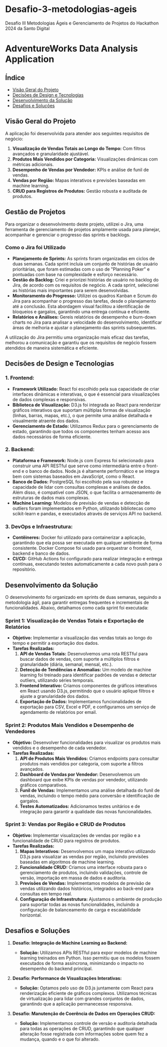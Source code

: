 # Desafio-3-metodologias-ageis
Desafio III Metodologias Ágeis e Gerenciamento de Projetos do Hackathon 2024 da Santo Digital
# AdventureWorks Data Analysis Application

## Índice
- [Visão Geral do Projeto](#visão-geral-do-projeto)
- [Decisões de Design e Tecnologias](#decisões-de-design-e-tecnologias)
- [Desenvolvimento da Solução](#desenvolvimento-da-solução)
- [Desafios e Soluções](#desafios-e-soluções)


## Visão Geral do Projeto

A aplicação foi desenvolvida para atender aos seguintes requisitos de negócio:
1. **Visualização de Vendas Totais ao Longo do Tempo:** Com filtros avançados e granularidade ajustável.
2. **Produtos Mais Vendidos por Categoria:** Visualizações dinâmicas com métricas adicionais.
3. **Desempenho de Vendas por Vendedor:** KPIs e análise de funil de vendas.
4. **Vendas por Região:** Mapas interativos e previsões baseadas em machine learning.
5. **CRUD para Registros de Produtos:** Gestão robusta e auditada de produtos.

## Gestão de Projetos

Para organizar o desenvolvimento deste projeto, utilizei o Jira, uma ferramenta de gerenciamento de projetos amplamente usada para planejar, acompanhar e gerenciar o progresso das sprints e backlogs.

### Como o Jira foi Utilizado

- **Planejamento de Sprints:** As sprints foram organizadas em ciclos de duas semanas. Cada sprint incluía um conjunto de histórias de usuário prioritárias, que foram estimadas com o uso de "Planning Poker" e pontuadas com base na complexidade e esforço necessário.
- **Gestão do Backlog:** Criei e priorizei histórias de usuário no backlog do Jira, de acordo com os requisitos de negócio. A cada sprint, selecionei as histórias mais importantes para serem desenvolvidas.
- **Monitoramento do Progresso:** Utilizei os quadros Kanban e Scrum do Jira para acompanhar o progresso das tarefas, desde o planejamento até a conclusão. Esta abordagem visual facilitou a identificação de bloqueios e gargalos, garantindo uma entrega contínua e eficiente.
- **Relatórios e Análises:** Gereis relatórios de desempenho e burn-down charts no Jira para analisar a velocidade do desenvolvimento, identificar áreas de melhoria e ajustar o planejamento das sprints subsequentes.

A utilização do Jira permitiu uma organização mais eficaz das tarefas, melhorou a comunicação e garantiu que os requisitos de negócio fossem atendidos de maneira sistemática e eficiente.

## Decisões de Design e Tecnologias

### 1. **Frontend:**
- **Framework Utilizado:** React foi escolhido pela sua capacidade de criar interfaces dinâmicas e interativas, o que é essencial para visualizações de dados complexas e responsivas.
- **Biblioteca de Visualização:** D3.js foi integrada ao React para renderizar gráficos interativos que suportam múltiplas formas de visualização (linhas, barras, mapas, etc.), o que permite uma análise detalhada e visualmente atraente dos dados.
- **Gerenciamento de Estado:** Utilizamos Redux para o gerenciamento de estado, garantindo que todos os componentes tenham acesso aos dados necessários de forma eficiente.

### 2. **Backend:**
- **Plataforma e Framework:** Node.js com Express foi selecionado para construir uma API RESTful que serve como intermediária entre o front-end e o banco de dados. Node.js é altamente performático e se integra bem com sistemas baseados em JavaScript, como o React.
- **Banco de Dados:** PostgreSQL foi escolhido pela sua robustez e capacidade de lidar com consultas complexas e análises de dados. Além disso, é compatível com JSON, o que facilita o armazenamento de estruturas de dados mais complexas.
- **Machine Learning:** Modelos de previsão de vendas e detecção de outliers foram implementados em Python, utilizando bibliotecas como scikit-learn e pandas, e executados através de serviços API no backend.

### 3. **DevOps e Infraestrutura:**
- **Contêineres:** Docker foi utilizado para containerizar a aplicação, garantindo que ela possa ser executada em qualquer ambiente de forma consistente. Docker Compose foi usado para orquestrar o frontend, backend e banco de dados.
- **CI/CD:** GitHub Actions foi configurado para realizar integração e entrega contínuas, executando testes automaticamente a cada novo push para o repositório.

## Desenvolvimento da Solução

O desenvolvimento foi organizado em sprints de duas semanas, seguindo a metodologia ágil, para garantir entregas frequentes e incrementais de funcionalidades. Abaixo, detalhamos como cada sprint foi executada:

### Sprint 1: Visualização de Vendas Totais e Exportação de Relatórios

- **Objetivo:** Implementar a visualização das vendas totais ao longo do tempo e permitir a exportação dos dados.
- **Tarefas Realizadas:**
  1. **API de Vendas Totais:** Desenvolvemos uma rota RESTful para buscar dados de vendas, com suporte a múltiplos filtros e granularidade (diária, semanal, mensal, etc.).
  2. **Detecção de Tendências e Anomalias:** Um modelo de machine learning foi treinado para identificar padrões de vendas e detectar outliers, utilizando séries temporais.
  3. **Frontend Interativo:** Criamos componentes de gráficos interativos em React usando D3.js, permitindo que o usuário aplique filtros e ajuste a granularidade dos dados.
  4. **Exportação de Dados:** Implementamos funcionalidades de exportação para CSV, Excel e PDF, e configuramos um serviço de agendamento de relatórios por email.

### Sprint 2: Produtos Mais Vendidos e Desempenho de Vendedores

- **Objetivo:** Desenvolver funcionalidades para visualizar os produtos mais vendidos e o desempenho de cada vendedor.
- **Tarefas Realizadas:**
  1. **API de Produtos Mais Vendidos:** Criamos endpoints para consultar produtos mais vendidos por categoria, com suporte a filtros avançados.
  2. **Dashboard de Vendas por Vendedor:** Desenvolvemos um dashboard que exibe KPIs de vendas por vendedor, utilizando gráficos comparativos.
  3. **Funil de Vendas:** Implementamos uma análise detalhada do funil de vendas, incluindo o tempo médio para conversão e identificação de gargalos.
  4. **Testes Automatizados:** Adicionamos testes unitários e de integração para garantir a qualidade das novas funcionalidades.

### Sprint 3: Vendas por Região e CRUD de Produtos

- **Objetivo:** Implementar visualizações de vendas por região e a funcionalidade de CRUD para registros de produtos.
- **Tarefas Realizadas:**
  1. **Mapas Interativos:** Desenvolvemos um mapa interativo utilizando D3.js para visualizar as vendas por região, incluindo previsões baseadas em algoritmos de machine learning.
  2. **Funcionalidade CRUD:** Criamos uma interface robusta para o gerenciamento de produtos, incluindo validações, controle de versão, importação em massa de dados e auditoria.
  3. **Previsões de Vendas:** Implementamos modelos de previsão de vendas utilizando dados históricos, integrados ao back-end para consultas em tempo real.
  4. **Configuração de Infraestrutura:** Ajustamos o ambiente de produção para suportar todas as novas funcionalidades, incluindo a configuração de balanceamento de carga e escalabilidade horizontal.

## Desafios e Soluções

1. **Desafio: Integração de Machine Learning ao Backend:**
   - **Solução:** Utilizamos APIs RESTful para expor modelos de machine learning treinados em Python. Isso permitiu que os modelos fossem executados de forma assíncrona, minimizando o impacto no desempenho do backend principal.

2. **Desafio: Performance de Visualizações Interativas:**
   - **Solução:** Optamos pelo uso de D3.js juntamente com React para renderização eficiente de gráficos complexos. Utilizamos técnicas de virtualização para lidar com grandes conjuntos de dados, garantindo que a aplicação permanecesse responsiva.

3. **Desafio: Manutenção de Coerência de Dados em Operações CRUD:**
   - **Solução:** Implementamos controle de versão e auditoria detalhada para todas as operações de CRUD, garantindo que qualquer alteração fosse registrada com informações sobre quem fez a mudança, quando e o que foi alterado.


